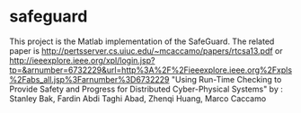 safeguard
=========
This project is the Matlab implementation of the SafeGuard. The related paper is http://pertsserver.cs.uiuc.edu/~mcaccamo/papers/rtcsa13.pdf
or 
http://ieeexplore.ieee.org/xpl/login.jsp?tp=&arnumber=6732229&url=http%3A%2F%2Fieeexplore.ieee.org%2Fxpls%2Fabs_all.jsp%3Farnumber%3D6732229
"Using Run-Time Checking to Provide Safety and Progress for Distributed Cyber-Physical Systems"
by : Stanley Bak, Fardin Abdi Taghi Abad, Zhenqi Huang, Marco Caccamo


